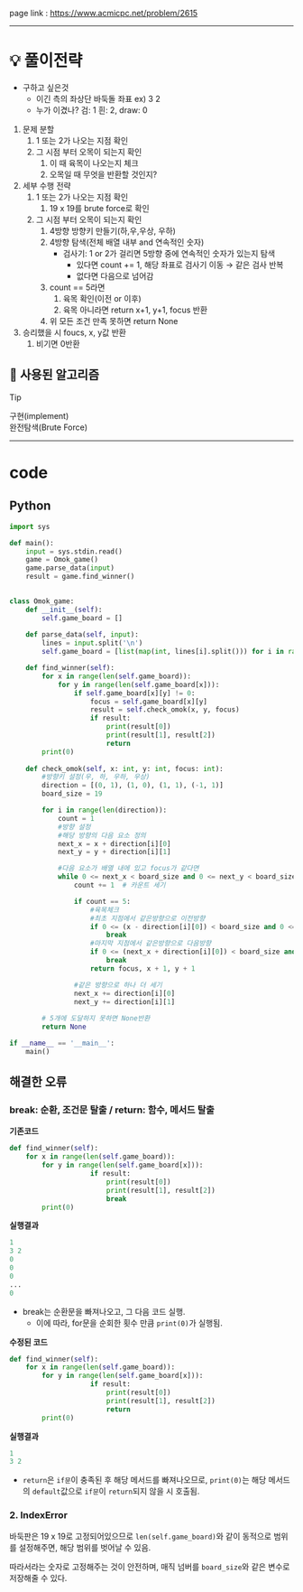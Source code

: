 page link : https://www.acmicpc.net/problem/2615

---

# 💡 풀이전략

- 구하고 싶은것
    - 이긴 측의 좌상단 바둑돌 좌표 ex) 3 2
    - 누가 이겼나? 검: 1 흰: 2, draw: 0
1. 문제 분할
    1. 1 또는 2가 나오는 지점 확인
    2. 그 시점 부터 오목이 되는지 확인
        1. 이 때 육목이 나오는지 체크
        2. 오목일 때 무엇을 반환할 것인지?
2. 세부 수행 전략
    1. 1 또는 2가 나오는 지점 확인
        1. 19 x 19를 brute force로 확인
    2. 그 시점 부터 오목이 되는지 확인
        1. 4방향 방향키 만들기(하,우,우상, 우하)
        2. 4방향 탐색(전체 배열 내부 and 연속적인 숫자)
            - 검사기: 1 or 2가 걸리면 5방향 중에 연속적인 숫자가 있는지 탐색
                - 있다면 count += 1, 해당 좌표로 검사기 이동 → 같은 검사 반복
                - 없다면 다음으로 넘어감
        3. count == 5라면
            1. 육목 확인(이전 or 이후)
            2. 육목 아니라면 return x+1, y+1, focus 반환
        4. 위 모든 조건 만족 못하면 return None
3. 승리했을 시 foucs, x, y값 반환
    1. 비기면 0반환

## 🎨 사용된 알고리즘

> [!tip]
> 구현(implement)<br>
> 완전탐색(Brute Force)

---

# code

## Python

```python
import sys

def main():
    input = sys.stdin.read()
    game = Omok_game()
    game.parse_data(input)
    result = game.find_winner()
        

class Omok_game:
    def __init__(self):
        self.game_board = []
    
    def parse_data(self, input):
        lines = input.split('\n')
        self.game_board = [list(map(int, lines[i].split())) for i in range(len(lines))]

    def find_winner(self):
        for x in range(len(self.game_board)):
            for y in range(len(self.game_board[x])):
                if self.game_board[x][y] != 0:
                    focus = self.game_board[x][y]
                    result = self.check_omok(x, y, focus)
                    if result:
                        print(result[0])
                        print(result[1], result[2])
                        return
        print(0)
                
    def check_omok(self, x: int, y: int, focus: int):
        #방향키 설정(우, 하, 우하, 우상)
        direction = [(0, 1), (1, 0), (1, 1), (-1, 1)]
        board_size = 19

        for i in range(len(direction)):
            count = 1
            #방향 설정
            #해당 방향의 다음 요소 정의
            next_x = x + direction[i][0]
            next_y = y + direction[i][1]

            #다음 요소가 배열 내에 있고 focus가 같다면
            while 0 <= next_x < board_size and 0 <= next_y < board_size and self.game_board[next_x][next_y] == focus:
                count += 1  # 카운트 세기

                if count == 5:
                    #육목체크
                    #최초 지점에서 같은방향으로 이전방향
                    if 0 <= (x - direction[i][0]) < board_size and 0 <= (y - direction[i][1]) < board_size and self.game_board[x - direction[i][0]][y - direction[i][1]] == focus:
                        break
                    #마지막 지점에서 같은방향으로 다음방향
                    if 0 <= (next_x + direction[i][0]) < board_size and 0 <= (next_y + direction[i][1]) < board_size and self.game_board[next_x + direction[i][0]][next_y + direction[i][1]] == focus:
                        break
                    return focus, x + 1, y + 1

                #같은 방향으로 하나 더 세기
                next_x += direction[i][0]
                next_y += direction[i][1]
        
        # 5개에 도달하지 못하면 None반환
        return None

if __name__ == '__main__':
    main()
```

## 해결한 오류

### break: 순환, 조건문 탈출 / return: 함수, 메서드 탈출

**기존코드**

```python
def find_winner(self):
    for x in range(len(self.game_board)):
        for y in range(len(self.game_board[x])):
				    if result:
				        print(result[0])
				        print(result[1], result[2])
				        break
		print(0)
```

**실행결과**

```python
1
3 2
0
0
0
...
0
```

- break는 순환문을 빠져나오고, 그 다음 코드 실행.
    - 이에 따라, for문을 순회한 횟수 만큼 `print(0)`가 실행됨.

**수정된 코드**

```python
def find_winner(self):
    for x in range(len(self.game_board)):
        for y in range(len(self.game_board[x])):
				    if result:
				        print(result[0])
				        print(result[1], result[2])
				        return
		print(0)
```

**실행결과**

```python
1
3 2
```

- `return`은 `if문`이 충족된 후 해당 메서드를 빠져나오므로, `print(0)`는 해당 메서드의 `default`값으로 `if문`이 `return`되지 않을 시 호출됨.

### 2. IndexError

바둑판은 19 x 19로 고정되어있으므로 `len(self.game_board)`와 같이 동적으로 범위를 설정해주면, 해당 범위를 벗어날 수 있음.

따라서라는 숫자로 고정해주는 것이 안전하며, 매직 넘버를 `board_size`와 같은 변수로 저장해줄 수 있다.
